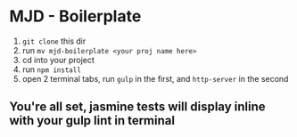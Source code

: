 # MJD - Boilerplate

1. `git clone` this dir
1. run `mv mjd-boilerplate <your proj name here>`
1. cd into your project
1. run `npm install`
1. open 2 terminal tabs, run `gulp` in the first, and `http-server` in the second

## You're all set, jasmine tests will display inline with your gulp lint in terminal
